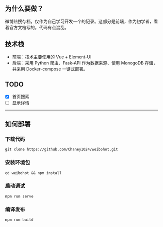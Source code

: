 ## 为什么要做？
微博热搜存档，仅作为自己学习开发一个的记录。这部分是前端，作为初学者，看着官方文档写的，代码有点混乱。  

## 技术栈
- 前端：技术主要使用的 Vue + Element-UI 
- 后端：采用 Python 爬虫、Fask-API 作为数据来源、使用 MonogoDB 存储，并采用 Docker-compose 一键式部署。  

## TODO
- [x] 首页搜索
- [ ] 显示详情

___
## 如何部署
### 下载代码
```
git clone https://github.com/Chaney1024/weibohot.git
```
### 安装环境包
```
cd weibohot && npm install
```
### 启动调试
```
npm run serve
```

### 编译发布
```
npm run build
```